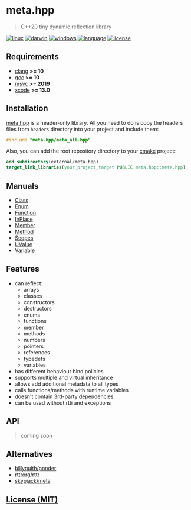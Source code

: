 # meta.hpp

> C++20 tiny dynamic reflection library

[![linux][badge.linux]][linux]
[![darwin][badge.darwin]][darwin]
[![windows][badge.windows]][windows]
[![language][badge.language]][language]
[![license][badge.license]][license]

[badge.darwin]: https://img.shields.io/github/actions/workflow/status/BlackMATov/meta.hpp/.github/workflows/darwin.yml?label=Xcode&logo=xcode
[badge.linux]: https://img.shields.io/github/actions/workflow/status/BlackMATov/meta.hpp/.github/workflows/linux.yml?label=GCC%2FClang&logo=linux
[badge.windows]: https://img.shields.io/github/actions/workflow/status/BlackMATov/meta.hpp/.github/workflows/windows.yml?label=Visual%20Studio&logo=visual-studio
[badge.language]: https://img.shields.io/badge/language-C%2B%2B20-orange
[badge.license]: https://img.shields.io/badge/license-MIT-blue

[darwin]: https://github.com/BlackMATov/meta.hpp/actions?query=workflow%3Adarwin
[linux]: https://github.com/BlackMATov/meta.hpp/actions?query=workflow%3Alinux
[windows]: https://github.com/BlackMATov/meta.hpp/actions?query=workflow%3Awindows
[language]: https://en.wikipedia.org/wiki/C%2B%2B20
[license]: https://en.wikipedia.org/wiki/MIT_License

[meta]: https://github.com/BlackMATov/meta.hpp

## Requirements

- [clang](https://clang.llvm.org/) **>= 10**
- [gcc](https://www.gnu.org/software/gcc/) **>= 10**
- [msvc](https://visualstudio.microsoft.com/) **>= 2019**
- [xcode](https://developer.apple.com/xcode/) **>= 13.0**

## Installation

[meta.hpp][meta] is a header-only library. All you need to do is copy the headers files from `headers` directory into your project and include them:

```cpp
#include "meta.hpp/meta_all.hpp"
```

Also, you can add the root repository directory to your [cmake](https://cmake.org) project:

```cmake
add_subdirectory(external/meta.hpp)
target_link_libraries(your_project_target PUBLIC meta.hpp::meta.hpp)
```

## Manuals

- [Class](develop/manuals/meta_manuals/class_manual.cpp)
- [Enum](develop/manuals/meta_manuals/enum_manual.cpp)
- [Function](develop/manuals/meta_manuals/function_manual.cpp)
- [InPlace](develop/manuals/meta_manuals/inplace_manual.cpp)
- [Member](develop/manuals/meta_manuals/member_manual.cpp)
- [Method](develop/manuals/meta_manuals/method_manual.cpp)
- [Scopes](develop/manuals/meta_manuals/scopes_manual.cpp)
- [UValue](develop/manuals/meta_manuals/uvalue_manual.cpp)
- [Variable](develop/manuals/meta_manuals/variable_manual.cpp)

## Features

- can reflect:
    - arrays
    - classes
    - constructors
    - destructors
    - enums
    - functions
    - member
    - methods
    - numbers
    - pointers
    - references
    - typedefs
    - variables
- has different behaviour bind policies
- supports multiple and virtual inheritance
- allows add additional metadata to all types
- calls functions/methods with runtime variables
- doesn't contain 3rd-party dependencies
- can be used without rtti and exceptions

## API

> coming soon

## Alternatives

- [billyquith/ponder](https://github.com/billyquith/ponder)
- [rttrorg/rttr](https://github.com/rttrorg/rttr)
- [skypjack/meta](https://github.com/skypjack/meta)

## [License (MIT)](./LICENSE.md)
